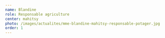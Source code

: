 ```yaml
---
name: Blandine
role: Responsable agriculture
center: mahitsy
photo: /images/actualites/mme-blandine-mahitsy-responsable-potager.jpg
order: 1
---
```

